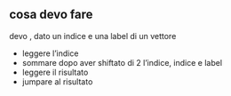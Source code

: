 ## cosa devo fare
devo , dato un indice e una label di un vettore
- leggere l’indice
- sommare dopo aver shiftato di 2 l’indice, indice e label
- leggere il risultato
- jumpare al risultato